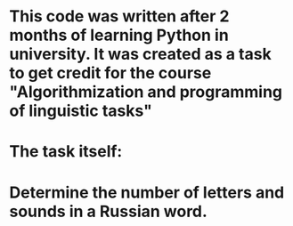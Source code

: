 # This code was written after 2 months of learning Python in university. It was created as a task to get credit for the course "Algorithmization and programming of linguistic tasks"

# The task itself:
# Determine the number of letters and sounds in a Russian word.
